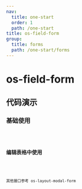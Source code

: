 ```yaml
---
nav:
  title: one-start
  order: 1
  path: /one-start
title: os-field-form
group:
  title: forms
  path: /one-start/forms
---
```


# os-field-form

## 代码演示

### 基础使用

<code src="../demos/field-form/simple.tsx" />

### 编辑表格中使用

<code src="../demos/field-form/in-form.tsx" />

其他接口参考 os-layout-modal-form
